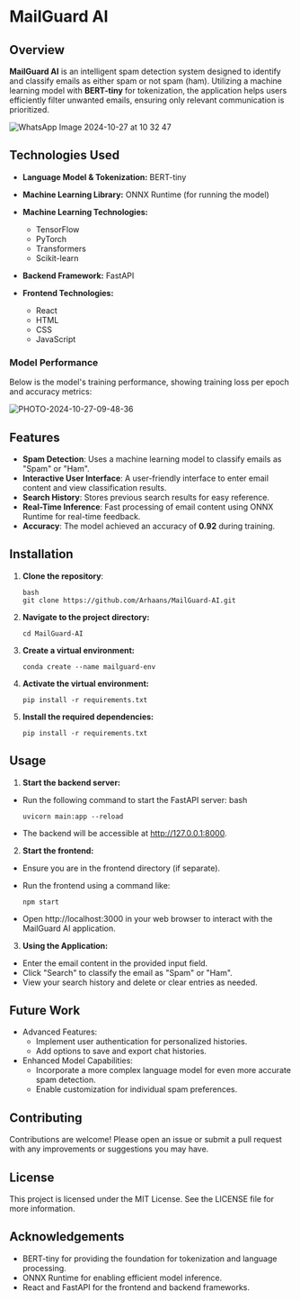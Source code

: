 # MailGuard AI

## Overview
**MailGuard AI** is an intelligent spam detection system designed to identify and classify emails as either spam or not spam (ham). Utilizing a machine learning model with **BERT-tiny** for tokenization, the application helps users efficiently filter unwanted emails, ensuring only relevant communication is prioritized.

![WhatsApp Image 2024-10-27 at 10 32 47](https://github.com/user-attachments/assets/1684718c-f456-4d3c-9db9-738537c598a8)
## Technologies Used
- **Language Model & Tokenization:** BERT-tiny
- **Machine Learning Library:** ONNX Runtime (for running the model)
- **Machine Learning Technologies:**
  - TensorFlow
  - PyTorch
  - Transformers
  - Scikit-learn


- **Backend Framework:** FastAPI
- **Frontend Technologies:** 
  - React
  - HTML
  - CSS
  - JavaScript

### Model Performance
Below is the model's training performance, showing training loss per epoch and accuracy metrics:

![PHOTO-2024-10-27-09-48-36](https://github.com/user-attachments/assets/d6d5d296-4f47-48e3-9350-2640fcb2338b)



## Features
- **Spam Detection**: Uses a machine learning model to classify emails as "Spam" or "Ham".
- **Interactive User Interface**: A user-friendly interface to enter email content and view classification results.
- **Search History**: Stores previous search results for easy reference.
- **Real-Time Inference**: Fast processing of email content using ONNX Runtime for real-time feedback.
- **Accuracy**: The model achieved an accuracy of **0.92** during training.

## Installation
1. **Clone the repository**:
     ```
     bash
     git clone https://github.com/Arhaans/MailGuard-AI.git
     ```
2. **Navigate to the project directory:**
    ```
    cd MailGuard-AI
    ```
3. **Create a virtual environment:**
    ```
    conda create --name mailguard-env
     ```
4. **Activate the virtual environment:**
    ```
    pip install -r requirements.txt
     ```
5. **Install the required dependencies:**
    ``` 
    pip install -r requirements.txt
    ```

## Usage
1. **Start the backend server:**

- Run the following command to start the FastAPI server:
bash
    ```
    uvicorn main:app --reload
    ```
- The backend will be accessible at http://127.0.0.1:8000.
2. **Start the frontend:**

- Ensure you are in the frontend directory (if separate).
- Run the frontend using a command like:

    ```
    npm start
    ```
- Open http://localhost:3000 in your web browser to interact with the MailGuard AI application.
3. **Using the Application:**

- Enter the email content in the provided input field.
- Click "Search" to classify the email as "Spam" or "Ham".
- View your search history and delete or clear entries as needed.
## Future Work
- Advanced Features:
  - Implement user authentication for personalized histories.
  - Add options to save and export chat histories.
- Enhanced Model Capabilities:
  - Incorporate a more complex language model for even more accurate spam detection.
  - Enable customization for individual spam preferences.

## Contributing
Contributions are welcome! Please open an issue or submit a pull request with any improvements or suggestions you may have.

## License
This project is licensed under the MIT License. See the LICENSE file for more information.

## Acknowledgements
- BERT-tiny for providing the foundation for tokenization and language processing.
- ONNX Runtime for enabling efficient model inference.
- React and FastAPI for the frontend and backend frameworks.
